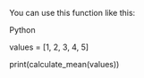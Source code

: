 You can use this function like this:

Python

values = [1, 2, 3, 4, 5]

print(calculate_mean(values))